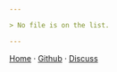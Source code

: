 ```yaml
---

> No file is on the list.

---
```


[Home][1] &middot; [Github][2] &middot; [Discuss][3]

[1]:/ "Home page"
[2]:https://github.com/nikahmadz "Open my Github Profile"
[3]:https://github.com/nikahmadz/nikahmadz.github.io/discussions "Go to Discusssion Room"
